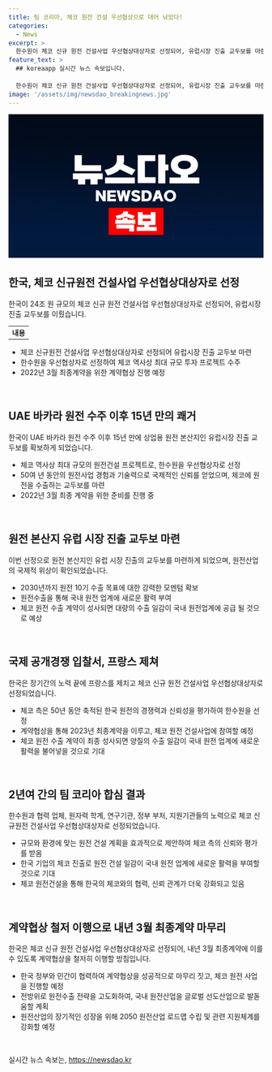 ```yaml
---
title: 팀 코리아, 체코 원전 건설 우선협상으로 대어 낚았다!
categories:
  - News
excerpt: >
  한수원이 체코 신규 원전 건설사업 우선협상대상자로 선정되어, 유럽시장 진출 교두보를 마련했다. 체코 정부와의 계약금액은 향후 협상을 통해 결정될 예정이며, 한수원은 1000MW급 대형원전의 설계, 구매, 건설, 시운전과 핵연료 공급을 담당할 것으로 전망되고 있다. 이번 성과는 한국이 유럽에 원전을 수출할 수 있는 국가로 성장하는 교두보를 열었으며, 원전 10기 수출 목표에도 긍정적인 영향을 미칠 것으로 기대된다. 한수원과 발주사 간 계약협상을 통해 내년 3월 최종계약에 이를 예정이며, 이번 성과가 우리 원전산업의 글로벌 선도 산업으로 발돋움할 수 있도록 관심과 응원을 부탁드린다.
feature_text: >
  ## koreaapp 실시간 뉴스 속보입니다.

  한수원이 체코 신규 원전 건설사업 우선협상대상자로 선정되어, 유럽시장 진출 교두보를 마련했다. 체코 정부와의 계약금액은 향후 협상을 통해 결정될 예정이며, 한수원은 1000MW급 대형원전의 설계, 구매, 건설, 시운전과 핵연료 공급을 담당할 것으로 전망되고 있다. 이번 성과는 한국이 유럽에 원전을 수출할 수 있는 국가로 성장하는 교두보를 열었으며, 원전 10기 수출 목표에도 긍정적인 영향을 미칠 것으로 기대된다. 한수원과 발주사 간 계약협상을 통해 내년 3월 최종계약에 이를 예정이며, 이번 성과가 우리 원전산업의 글로벌 선도 산업으로 발돋움할 수 있도록 관심과 응원을 부탁드린다.
image: '/assets/img/newsdao_breakingnews.jpg'
---
```


<p><img src="/assets/img/newsdao_breakingnews.jpg" alt="koreaapp 속보" /></p>

<h2 data-ke-size="size26">한국, 체코 신규원전 건설사업 우선협상대상자로 선정</h2>

<p data-ke-size="size16">한국이 24조 원 규모의 체코 신규 원전 건설사업 우선협상대상자로 선정되어, 유럽시장 진출 교두보를 이뤘습니다.</p>

<table>
    <tbody>
        <tr>
            <td style="text-align: center; height: 17px;"><b>내용</b></td>
        </tr>
    </tbody>
</table>

<ul>
    <li>체코 신규원전 건설사업 우선협상대상자로 선정되어 유럽시장 진출 교두보 마련</li>
    <li>한수원을 우선협상자로 선정하여 체코 역사상 최대 규모 투자 프로젝트 수주</li>
    <li>2022년 3월 최종계약을 위한 계약협상 진행 예정</li>
</ul>

<p data-ke-size="size16">&nbsp;</p>

<h2 data-ke-size="size26">UAE 바카라 원전 수주 이후 15년 만의 쾌거</h2>

<p data-ke-size="size16">한국이 UAE 바카라 원전 수주 이후 15년 만에 상업용 원전 본산지인 유럽시장 진출 교두보를 확보하게 되었습니다.</p>

<ul>
    <li>체코 역사상 최대 규모의 원전건설 프로젝트로, 한수원을 우선협상자로 선정</li>
    <li>50여 년 동안의 원전사업 경험과 기술력으로 국제적인 신뢰를 얻었으며, 체코에 원전을 수출하는 교두보를 마련</li>
    <li>2022년 3월 최종 계약을 위한 준비를 진행 중</li>
</ul>

<p data-ke-size="size16">&nbsp;</p>

<h2 data-ke-size="size26">원전 본산지 유럽 시장 진출 교두보 마련</h2>

<p data-ke-size="size16">이번 선정으로 원전 본산지인 유럽 시장 진출의 교두보를 마련하게 되었으며, 원전산업의 국제적 위상이 확인되었습니다.</p>

<ul>
    <li>2030년까지 원전 10기 수출 목표에 대한 강력한 모멘텀 확보</li>
    <li>원전수출을 통해 국내 원전 업계에 새로운 활력 부여</li>
    <li>체코 원전 수출 계약이 성사되면 대량의 수출 일감이 국내 원전업계에 공급 될 것으로 예상</li>
</ul>

<p data-ke-size="size16">&nbsp;</p>

<h2 data-ke-size="size26">국제 공개경쟁 입찰서, 프랑스 제쳐</h2>

<p data-ke-size="size16">한국은 장기간의 노력 끝에 프랑스를 제치고 체코 신규 원전 건설사업 우선협상대상자로 선정되었습니다.</p>

<ul>
    <li>체코 측은 50년 동안 축적된 한국 원전의 경쟁력과 신뢰성을 평가하여 한수원을 선정</li>
    <li>계약협상을 통해 2023년 최종계약을 이루고, 체코 원전 건설사업에 참여할 예정</li>
    <li>체코 원전 수출 계약이 최종 성사되면 양질의 수출 일감이 국내 원전 업계에 새로운 활력을 불어넣을 것으로 기대</li>
</ul>

<p data-ke-size="size16">&nbsp;</p>

<h2 data-ke-size="size26">2년여 간의 팀 코리아 합심 결과</h2>

<p data-ke-size="size16">한수원과 협력 업체, 원자력 학계, 연구기관, 정부 부처, 지원기관들의 노력으로 체코 신규원전 건설사업 우선협상대상자로 선정되었습니다.</p>

<ul>
    <li>규모와 환경에 맞는 원전 건설 계획을 효과적으로 제안하여 체코 측의 신뢰와 평가를 받음</li>
    <li>한국 기업의 체코 진출로 원전 건설 일감이 국내 원전 업계에 새로운 활력을 부여할 것으로 기대</li>
    <li>체코 원전건설을 통해 한국의 체코와의 협력, 신뢰 관계가 더욱 강화되고 있음</li>
</ul>

<p data-ke-size="size16">&nbsp;</p>

<h2 data-ke-size="size26">계약협상 철저 이행으로 내년 3월 최종계약 마무리</h2>

<p data-ke-size="size16">한국은 체코 신규 원전 건설사업 우선협상대상자로 선정되어, 내년 3월 최종계약에 이를 수 있도록 계약협상을 철저히 이행할 방침입니다.</p>

<ul>
    <li>한국 정부와 민간이 협력하여 계약협상을 성공적으로 마무리 짓고, 체코 원전 사업을 진행할 예정</li>
    <li>전방위로 원전수출 전략을 고도화하여, 국내 원전산업을 글로벌 선도산업으로 발돋움할 계획</li>
    <li>원전산업의 장기적인 성장을 위해 2050 원전산업 로드맵 수립 및 관련 지원체계를 강화할 예정</li>
</ul>

<p data-ke-size="size16">&nbsp;</p>
실시간 뉴스 속보는, <a href="https://newsdao.kr" rel="dofollow">https://newsdao.kr</a>


